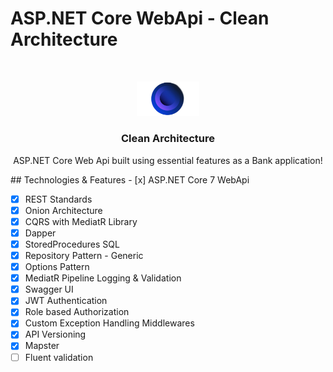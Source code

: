 # ASP.NET Core WebApi - Clean Architecture
<br />
<p align="center">
  <a href="#">
    <img src="docs/OnionArchitecture.png" alt="Logo" width="20%" height="20%">
  </a>

  <h3 align="center">Clean Architecture</h3>

  <p align="center">
    ASP.NET Core Web Api built using essential features as a Bank application!
  </p>
</p>
## Technologies & Features
- [x] ASP.NET Core 7 WebApi

- [x] REST Standards
- [x] Onion Architecture
- [x] CQRS with MediatR Library
- [x] Dapper
- [x] StoredProcedures SQL
- [x] Repository Pattern - Generic
- [x] Options Pattern
- [x] MediatR Pipeline Logging & Validation
- [x] Swagger UI
- [x] JWT Authentication 
- [x] Role based Authorization
- [x] Custom Exception Handling Middlewares
- [x] API Versioning
- [x] Mapster
- [ ] Fluent validation
